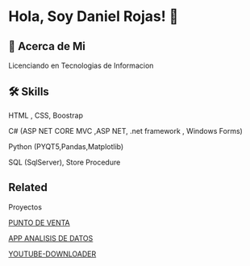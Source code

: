
# Hola, Soy Daniel Rojas! 👋


## 🚀 Acerca de Mi
Licenciando en Tecnologias de Informacion 



## 🛠 Skills

HTML , CSS, Boostrap

C# (ASP NET CORE MVC ,ASP NET, .net framework , Windows Forms)

Python (PYQT5,Pandas,Matplotlib)

SQL (SqlServer), Store Procedure



## Related

Proyectos

[PUNTO DE VENTA ](https://github.com/DanielRojas2002/PUNTOVENTA)

[APP ANALISIS DE DATOS ](https://github.com/DanielRojas2002/APP-ANALISIS-DE-DATOS)

[YOUTUBE-DOWNLOADER ](https://github.com/DanielRojas2002/Youtube-downloader)
